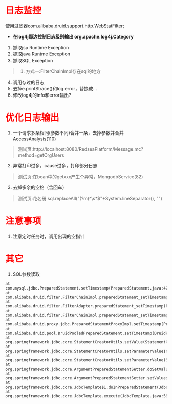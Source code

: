 <style type="text/css">
  h1 {color:red;}
</style>

# 日志监控
使用过滤器com.alibaba.druid.support.http.WebStatFilter;
* **在log4j那边控制日志级别输出 org.apache.log4j.Category**


1. 抓取jsp Runtime Exception
2. 抓取java Runtme Exception
3. 抓取SQL Exception
> 1. 方式一:FilterChainImpl存在sql的地方
4. 调用存过的日志
5. 去掉e.printStrace()和log.error，替换成...
6. 修改log4j的info和error输出?


# 优化日志输出
1. 一个请求多条相同(参数不同)合并一条，去掉参数并合并AccessAnalysis(110)
> 测试页:http://localhost:8080/RedseaPlatform/Message.mc?method=getOrgUsers
2. 异常打印过多，cause过多，打印部分日志
> 测试页:在bean中的getxxx产生个异常，MongodbService(82)
3. 去掉多余的空格（含回车）
> 测试页:花名册 sql.replaceAll("(?m)^\\s*$"+System.lineSeparator(), "")


# 注意事项
1. 注意定时任务时，调用出现的空指针




# 其它
1. SQL参数读取
```
at com.mysql.jdbc.PreparedStatement.setTimestamp(PreparedStatement.java:4262)
at com.alibaba.druid.filter.FilterChainImpl.preparedStatement_setTimestamp(FilterChainImpl.java:2866)
at com.alibaba.druid.filter.FilterAdapter.preparedStatement_setTimestamp(FilterAdapter.java:1358)
at com.alibaba.druid.filter.FilterChainImpl.preparedStatement_setTimestamp(FilterChainImpl.java:2863)
at com.alibaba.druid.proxy.jdbc.PreparedStatementProxyImpl.setTimestamp(PreparedStatementProxyImpl.java:581)
at com.alibaba.druid.pool.DruidPooledPreparedStatement.setTimestamp(DruidPooledPreparedStatement.java:409)
at org.springframework.jdbc.core.StatementCreatorUtils.setValue(StatementCreatorUtils.java:393)
at org.springframework.jdbc.core.StatementCreatorUtils.setParameterValueInternal(StatementCreatorUtils.java:234)
at org.springframework.jdbc.core.StatementCreatorUtils.setParameterValue(StatementCreatorUtils.java:165)
at org.springframework.jdbc.core.ArgumentPreparedStatementSetter.doSetValue(ArgumentPreparedStatementSetter.java:65)
at org.springframework.jdbc.core.ArgumentPreparedStatementSetter.setValues(ArgumentPreparedStatementSetter.java:46)
at org.springframework.jdbc.core.JdbcTemplate$1.doInPreparedStatement(JdbcTemplate.java:644)
at org.springframework.jdbc.core.JdbcTemplate.execute(JdbcTemplate.java:589)
```







